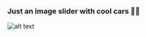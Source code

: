 ### Just an image slider with cool cars 😶‍🌫️

![alt text](https://lh3.googleusercontent.com/u/1/drive-viewer/AKGpihYUs0yzebQShuTHgHIjIOI5ltGsVbVzSKnX5xLpppUxPFDnzhPYMzzLYZafIYoNDgsJHz66wgcsK9IbrfGseTlTdyEw=w1920-h951)
